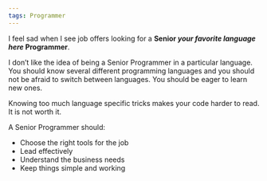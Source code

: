 ```yaml
---
tags: Programmer
---
```

I feel sad when I see job offers looking for a **Senior _your favorite
language here_ Programmer**.

I don’t like the idea of being a Senior Programmer in a particular
language. You should know several different programming languages and you
should not be afraid to switch between languages. You should be eager
to learn new ones.

Knowing too much language specific tricks makes your code harder to
read. It is not worth it.

A Senior Programmer should:

* Choose the right tools for the job
* Lead effectively
* Understand the business needs
* Keep things simple and working
